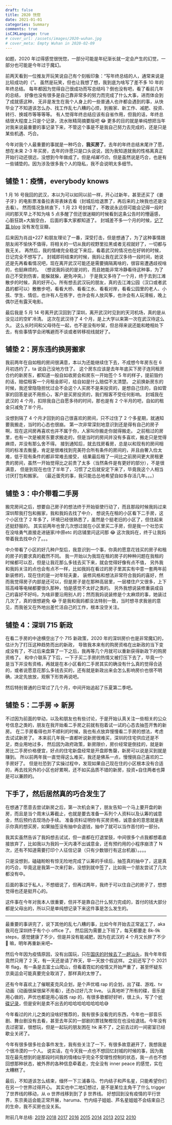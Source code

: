 ```yaml
---
draft: false
title: 2020 恍惚
date: 2021-01-01
categories: Summary
comments: true
isCJKLanguage: true
# cover_url: /assets/images/2020-wuhan.jpg
# cover_meta: Empty Wuhan in 2020-02-09
---
```


如题，2020 年过得感觉很恍惚，一部分可能是年纪渐长就一定会产生的幻觉，一部分也可能是今年过于魔幻。

前两天看到一位推友开玩笑说自己有个刻板印象：“写年终总结的人，通常来说是比较成功的（”。
虽然是玩笑，但也让我想了想，我到底为啥写了差不多 10 年的年终总结。
每年都因为觉得自己很成功而写总结吗？倒也没有吧，看了看前几年的总结，
好像也没有很多是自己靠非常多的努力而完成了什么大事，进而体会到了成就感这种，
无非是发生在我个人身上的一些普通人也许都会遇到的事，从快毕业了不知道该怎么办、找工作乱七八糟的心烦，到搬家、新工作、减肥、投资、转行、换城市等等等等。
有人觉得年终总结应该有自省作用，但我的话，年终总结很大程度上只是个记录，流水账精简摘要版吧 😂
更多的目的就是单纯想把当年对我来说最重要的事记录下来，不管这个事是不是我自己努力去完成的，还是只是某些机遇、巧合。

今年对我个人最重要的事就是一种巧合，**我买房了**。去年的年终总结末尾许了愿，想在未来 2-3 年买房，去年的许愿只是口头说说，因为我知道就我的性格离真正开始行动还很远，没想到今年做成了。但是*纯属巧合*。但是虽然说是巧合，也是有一些铺垫的。因为涉及很多我个人的隐私，我不会说明太多细节。

## 铺垫 1：疫情，everybody knows

1 月 16 号我回的武汉，本以为可以如同以前一样，开心过新年，甚至还买了《姜子牙》的电影票准备拉表哥表妹去看（封城后给退票了，再后来的上映我也还是没去看）。
然而情况急转直下，1 月 23 号封城了，不敢说永远但可能会记得一段时间的那天早上不知为啥 5 点多醒了但还很迷糊的时候看到这条公告时的懵逼感，心脏狂跳+大脑空白， 后面的事大家都知道了。
封城差不多一个月的时候，[记了篇 blog](https://zhuzi.dev/2020/02/21/running-inoshishi/) 没有发在豆瓣。

后来因为肖战+227 和朋友理论了一番，深受打击，但是想通了，为了这种事情跟朋友闹不愉快不值得，将相关的一切从我的视野里拉黑或者无视就好了，一切都与我无关。
再然后，我的情绪完全稳定下来后，看着武汉的情况也在好转的时候，日记完全不想写了。
封城即将结束的时候，我妈让我在武汉多待一段时间，她说还是先再看看情况吧，现在离开武汉可能还是需要搞隔离啥的，很容易遭遇歧视啥的，也挺麻烦的。
（想说我妈说的是对的，而且她能非常冷静看待这种事，为了自己不受到伤害，能躲就躲，避免冲突。）
于是我又多待了一个月，终于去到江滩散步的时候，真的好开心。所有想去武汉玩的朋友，真的去江滩公园（汉口或者武昌的都可以）散散步吧，看看大桥、看看江水、看看对岸，看看公园里的老人、小孩、学生、情侣，也许有人在练字，也许会有人放风筝，也许会有人玩滑板，晚上偶尔还有露天电影。

最后我是 5 月 14 号离开武汉回到了深圳，离开武汉时见到的天河机场，真的是从没见过的空旷冷清。
这次在武汉待了 4 个月，是上大学以来第一次在武汉待这么久。
这么长时间和父母待在一起，也不是没有吵架，但总得来说还能和睦相处下去，有些事情学会闭嘴避而不谈或者转移视线就好了。

## 铺垫 2：房东违约换房搬家

我前两年在自如租的房间很满意，本以为还能继续住下去，不成想今年房东在 6 月初违约了，ta 说自己没地方住了。
这个房东应该是去年年底买下房子连同租房合约的新房东，都知道一般自如收房会和房东一开始签个 5 年的样子，提前毁约的话，赔偿租客一个月租金即可，给自如是什么赔偿不太清楚。
之前换新房东的时候，我还曾隐隐担忧过会不会这个人买房不是来投资的，是想自己住的，自如管家的回答是说不用担心，客户是买房投资的，我们租客不受任何影响。
封城我在武汉的 4 个月，扣除我自己自愿多待的时间，那也是有 2 个半月的吧，自如的租金只减免了半个月。

没想到隔了 4 个月才回到的自己很喜欢的房间，只不过住了 2 个多星期，就通知要我搬走，当时的心态也很崩。
第一次非常深刻地意识到还是得有自己的房子啊，现在这间房再喜欢也并不属于你，人家叫你搬走你就得搬走。
之前租过的房里，也有一次是被房东要求搬走的，但是当时的房间并没有多喜欢，搬走只是觉得麻烦，并没有那么舍不得。
接到通知后，就去找房看房，总是以和现有的房间相同的标准去衡量，肯定是很难找到完美符合所有条件的房间的，并且由奢入俭太难，低于现有条件的都非常难去接受，
结果最后租了一间比之前房间更大房租更贵的房间，虽然一开始觉得比之前贵了太多（当然条件是有更好的部分），不是很满意，
但是到现在也住了半年了，习惯了之后就安定下来了，毕竟我这个人相当讨厌打包和搬家。
（最近蛋壳的事，我只能怂怂地希望自如多存活几年。。。）

## 铺垫 3：中介带看二手房

搬完房间之后，想要自己房子的想法终于开始驱使行动了，而且那段时候我妈过来深圳帮我打包和搬家，我和我妈去找了中介，
想说先在租的小区看下二手房，这个小区住了 2 年多了，环境已经很熟悉了，虽然是个挺老旧的小区了，但住起来还挺舒服的。
其实前两年也曾几次想过就在小区里买二手房，但是我一个社恐实在没啥勇气直接走进链家/中原etc 的店铺里问这问那 😂
这次我妈在，终于让我妈带着我去找中介了。。。

中介带看了小区的好几种户型后，我意识到一个事，你真的愿意花钱买的房子和租的房子的要求真的截然不同。
我一开始以为我现在租的房子的种种问题在我租的时候都可以忍，但是让我花那么多钱去买下来，就会觉得好像有点不值，
另外我和我妈关注的点也会有点不一样，比如我妈在看过的房子里其实有中意一套两年前新装修的，现在住的是一对年轻夫妻，
装修风格和想法非常符合我妈的喜好，然而我觉得房子内部是还可以，但是房子是在那种高层里，一层楼住户又很多，上下班高峰等电梯都要很久那种，怕是感觉不太好之类的。
另外我想说装修重装成自己的喜好不好吗，为啥非要沿用别人的；然而我妈说装修是个太麻烦的事，她装过几次了，真的很想避免 😂
于是我和我妈都没法特别一致，当时想寻求我爸的意见，而我爸又在外地出差忙活自己的工作，根本没空关注。

## 铺垫 4：深圳 715 新政

在看二手房的中途横空出了个 715 新政策，2020 年的深圳房价也是非常魔幻的，估计为了打压这种趋势而出的新政，
导致我本来有的购房资格在出新政的当下变成没有了，不过后来盘算了一下之后，我再等几个月就可以重新获得新政下的购房资格了。
和中介联系了下后，一下子买二手房的热情又被打压下去了，毕竟一个是当下并没有资格，再就是在本小区看的二手房其实的确没有什么真的觉得合适的，或者说愿意花那么多钱去买的，还有就是新政出来会怎么影响房价也很不明确，决定先放放，观察下形势再说吧。

然后特别普通的日常过了几个月，中间开始追起了乐夏第二季吧。

## 铺垫 5：二手房 => 新房

不过因为前面的举动，以及和朋友也有些讨论，于是开始认真关注一些相关的公众号信息之类的，朋友在我开始看二手房之前就有抱着试一试的心态去抽签开售的新房。
在二手房看得也并不顺利的时候，我也有点放弃慢慢看二手房的想法，考虑去试试新房了。
本来前几年我一直都听说新房很难买，深圳的住宅供应还是不足，商业用地过多，
然后因为政府政策，新房限价，房价经常是倒挂的，就是新房比二手房价格便宜，好点的住宅新盘经常是开盘即售罄，新房可以说是买到就是赚到。
所以前两年我一直觉得这么难买，我还是佛系一点，慢慢挑自己喜欢的二手房好了。
但是社恐到了实操过程中，发现如果自己现在住的小区根本没有合适的，再去找另外的小区也好累啊，还不如买品质不错的新房，投资+自住两者也算是可以兼顾的。

## 下手了，然后居然真的巧合发生了

在想通了愿意去尝试新房之后，第一次机会来了，朋友告知一个马上要开盘的新房，而且是当个周末认筹截止，也就是要去准备一系列个人资料以及认筹的诚意金，然后预约去现场办手续。
准备资料证明你有买房资格，诚意金的意思就是表示你真的想买房，如果抽签没有抽中会退钱，抽中了就可以当作首付的一部分。

我其实虽然告诉了我妈想去试试，但一直都在打退堂鼓，中间很多个点我都想着直接放弃了，比如我以为我妈一天内凑不出诚意金，还有预约用的小程序崩溃了 N 次，还有不知道需要打印个人征信记录（只有少数银行有这台机器）。。。。

只是没想到，磕磕盼盼有惊无险地完成了认筹的手续后，抽签真的抽中了，这是真的巧合，毕竟这是我第一次来打新，没想到就中签了，比如我一个朋友尝试了几次都没有中。

后面的事过于私人，不想细说了，但再过两年，我终于可以住自己的房子了，想想觉得也还是挺开心的。

这件事在今年对我本人很重要，但并不是靠自己什么努力完成的，首付的钱大部分都是父母出的，所以只是单纯想记录下来这件事是怎么发生的。


---



最重要的事讲完了，说下其他的乱七八糟的事，比如今年开始去正常返工了，aka 我司在深圳终于有个小 office 了。
然后因为需要上下班了，每天都要走 8k-9k steps，感觉健康了不少，但是并没有能减肥，因为在武汉的 4 个月又长胖了不少 🤣 嘛，明年再重新来吧~

然后今年因为疫情原因，没有出国玩，只在[国庆的时候去了一趟汕头](https://www.douban.com/note/780063259/)，我今年年假竟然只用了 2 天，有一天还是请了昨天，早一天放个假这样。
之前还写了个 2021 年 flag，有一条是去富士山爬山，但看着霓虹的疫情又开始严重了，甚至怀疑东京奥运会可能真要完全取消了，那样真的太惨了。

还有今年喜欢上了催眠麦克风企划，是个声优唱 rap 的企划，出了碟、游戏、tv 动画（动画很屎很屎不用看），还办过好几次 live。
认真地听了所有的碟，音乐是用心做的，声优也都是用心锻炼 rap 的，有很多歌都好好听，很上头，写了个[听碟记录](https://www.douban.com/note/763128418/)，但是安利是卖不出去的哈哈哈哈哈哈哈哈😅

今年看过的片儿之类的没啥好推荐的，我有很多没看完的东西，今年也一部音乐剧、舞台剧没有去看，甚至去年买的一部剧的票钱聚橙现在也没给退钱。今年没有去过密室，很想玩，但是一起玩的朋友困在 hk 来不了，之前去过的一间密室已经歇业关闭了。

今年有很多很多社会事件发生，我有些关注了一下，有很多故意避开了，我想我是个很冷漠的一个人。
说实话，在今天我一点也不想回忆封城的时候的事，因为我现在最先想到的是那段时间我的情绪似乎完全不受理性控制的状态，我一点也不想回想那种状态，被外界的各种信息牵着走，完全没有 inner peace 的感觉，实在太糟糕了。

最后，不知道该怎么结束，缅怀一下三浦春马、竹内结子和芦名星，只能希望你们在另一个世界过得开心。
其实也中二地幻想过，是不是某位主角干了什么 trigger 了世界线的移动，从 α 世界线移到到了 β 世界线。
好想回到没有疫情的平行世界，东京奥运会能正常开展，haruma、竹内结子姐姐、芦名星姐姐不会结束自己的生命，我不买房也没关系。


附前几年总结: [2019](https://www.douban.com/note/748964476/) [2018](https://www.douban.com/note/702384268/) [2017](https://www.douban.com/note/650747131/) [2016](https://www.douban.com/note/600437210/) [2015](https://www.douban.com/note/532445213/) [2014](https://www.douban.com/note/475347560/) [2013](https://www.douban.com/note/329611675/) [2012](https://www.douban.com/note/255202347/) [2010](https://www.douban.com/note/125442027/)
